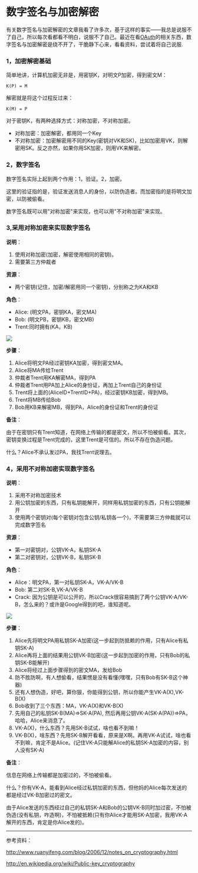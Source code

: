 数字签名与加密解密
=======

有关数字签名与加密解密的文章我看了许多次，基于这样的事实——我总是说服不了自己，所以每次看都看不明白，说服不了自己。最近在看[OAuth](http://oauth.net/)的相关东西，数字签名与加密解密是绕不开了，干脆静下心来，看看资料，尝试着将自己说服.

### 1，加密解密基础

简单地讲，计算机加密无非是，用密钥K，对明文P加密，得到密文M：

`K(P) = M`

解密就是将这个过程反过来：

`K(M) = P`

对于密钥K，有两种选择方式：对称加密，不对称加密。

- 对称加密：加密解密，都用同一个Key
- 不对称加密：加密解密用不同的Key(密钥对VK和SK)，比如加密用VK，则解密用SK。反之亦然，如果你用SK加密，则用VK来解密。

### 2，数字签名

数字签名实际上起到两个作用：1，验证。2，加密。

这里的验证指的是，验证发送消息人的身份，以防伪造者。而加密指的是将明文加密，以防被偷看。

数字签名既可以用"对称加密"来实现，也可以用"不对称加密"来实现。

### 3,采用对称加密来实现数字签名

**说明**：

1. 使用对称加密(加密，解密使用相同的密钥)。
2. 需要第三方仲裁者

**资源**：

- 两个密钥(记住，加密/解密用同一个密钥)，分别称之为KA和KB

**角色**：

- Alice: (明文PA，密钥KA，密文MA)
- Bob: (明文PB，密钥KB，密文MB)
- Trent:同时拥有(KA，KB)

![](http://images.cnblogs.com/cnblogs_com/Jerry-Chou/201111/201111101618545350.png)

**步骤**：

1. Alice将明文PA经过密钥KA加密，得到密文MA。
2. Alice将MA传给Trent
3. 仲裁者Trent用KA解密MA，得到PA
4. 仲裁者Trent用PA加上Alice的身份证，再加上Trent自己的身份证
5. Trent将上面的(AliceID+TrentID+PA)，经过密钥KB加密，得到MB。
6. Trent将MB传给Bob
7. Bob用KB来解密MB，得到PA，Alice的身份证和Trent的身份证

**备注**：

由于在密钥只有Trent知道，在网络上传输的都是密文，所以不怕被偷看。其次，密钥变换过程是Trent完成的，这里Trent是可信的。所以不存在伪造问题。

什么？Alice不承认发过PA，我找Trent说理去。

### 4，采用不对称加密实现数字签名

**说明**：

1. 采用不对称加密技术
2. 用公钥加密的东西，只有私钥能解开，同样用私钥加密的东西，只有公钥能解开
3. 使用两个密钥对(每个密钥对包含公钥/私钥各一个)，不需要第三方仲裁就可以完成数字签名

**资源**：

- 第一对密钥对，公钥VK-A，私钥SK-A
- 第二对密钥对，公钥VK-B，私钥SK-B

**角色**：

- Alice：明文PA，第一对私钥SK-A，VK-A/VK-B
- Bob:  第二对SK-B,VK-A/VK-B
- Crack: 因为公钥是可以公开的，所以Crack很容易搞到了两个公钥VK-A/VK-B，怎么来的？或许是Google得到的吧，谁知道呢。

![](http://images.cnblogs.com/cnblogs_com/Jerry-Chou/201111/201111101618541729.png)

**步骤**：

1. Alice先将明文PA用私钥SK-A加密(这一步起到防抵赖的作用，只有Alice有私钥SK-A)
2. Alice再将上面的结果用公钥VK-B加密(这一步起到加密的作用，只有Bob的私钥SK-B能解开)
3. Alice将经过上面步骤得到的密文MA，发给Bob
4. 防不胜防啊，有人想偷看，结果愣是没有看懂(嘿嘿，只有Bob有SK-B这个神器)
5. 还有人想伪造，好吧，算你狠，你能得到公钥，所以你能产生VK-A(X),VK-B(X)
6. Bob收到了三个东西：MA，VK-A(X)和VK-B(X)
7. 先用自己的私钥SK-B(MA)=>SK-A(PA), 然后再用公钥VK-A(SK-A(PA))=>PA，哈哈，Alice来消息了。
8. VK-A(X)，什么东西？先用SK-B试试，啥也看不到嘛！
9. VK-B(X)，啥东西？先用SK-B解开看看，原来是X啊。再用VK-A试试，啥也看不到嘛，肯定不是Alice。(记住VK-A只能解Alice的私钥SK-A加密的内容，别人没有SK-A)

**备注**：

信息在网络上传输都是加密过的，不怕被偷看。

什么？你有VK-A，能看到Alice经过私钥加密的东西，但他妈的Alice每次发送的都是经过VK-B加密过的密文。

由于Alice发送的东西经过自己的私钥SK-A和Bob的公钥VK-B同时加过密，不怕被伪造(没有私钥，咋造啊)，不怕被抵赖(只有你Alice才能用SK-A加密，我用VK-A解开的东西，肯定是你Alice发的)。


----

参考资料：

http://www.ruanyifeng.com/blog/2006/12/notes_on_cryptography.html

http://en.wikipedia.org/wiki/Public-key_cryptography
